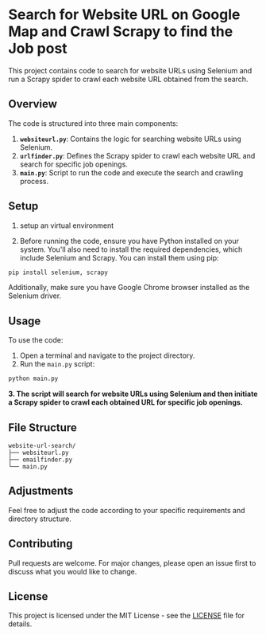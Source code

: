 
# Search for Website URL on Google Map and Crawl Scrapy to find the Job post

This project contains code to search for website URLs using Selenium and run a Scrapy spider to crawl each website URL obtained from the search.

## Overview

The code is structured into three main components:

1. **`websiteurl.py`**: Contains the logic for searching website URLs using Selenium.
2. **`urlfinder.py`**: Defines the Scrapy spider to crawl each website URL and search for specific job openings.
3. **`main.py`**: Script to run the code and execute the search and crawling process.

## Setup

1) setup an virtual environment

2) Before running the code, ensure you have Python installed on your system. You'll also need to install the required dependencies, which include Selenium and Scrapy. You can install them using pip:

```bash
pip install selenium, scrapy
```

Additionally, make sure you have Google Chrome browser installed as the Selenium driver.

## Usage

To use the code:

1. Open a terminal and navigate to the project directory.
2. Run the `main.py` script:

```bash
python main.py
```

**3. The script will search for website URLs using Selenium and then initiate a Scrapy spider to crawl each obtained URL for specific job openings.**

## File Structure

```
website-url-search/
├── websiteurl.py
├── emailfinder.py
└── main.py
```

## Adjustments

Feel free to adjust the code according to your specific requirements and directory structure.

## Contributing

Pull requests are welcome. For major changes, please open an issue first to discuss what you would like to change.

## License

This project is licensed under the MIT License - see the [LICENSE](LICENSE) file for details.
```
